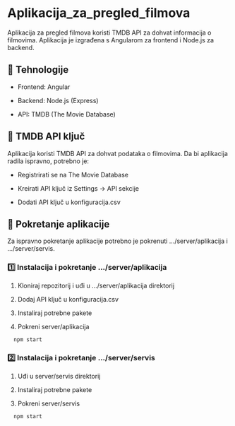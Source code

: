 # Aplikacija_za_pregled_filmova

Aplikacija za pregled filmova koristi TMDB API za dohvat informacija o filmovima.
Aplikacija je izgrađena s Angularom za frontend i Node.js za backend.

## 📌 Tehnologije

+ Frontend: Angular

+ Backend: Node.js (Express)

+ API: TMDB (The Movie Database)

## 🔑 TMDB API ključ

Aplikacija koristi TMDB API za dohvat podataka o filmovima. Da bi aplikacija radila ispravno, potrebno je:

+ Registrirati se na The Movie Database

+ Kreirati API ključ iz Settings -> API sekcije

+ Dodati API ključ u konfiguracija.csv
  
## 🚀 Pokretanje aplikacije

Za ispravno pokretanje aplikacije potrebno je pokrenuti .../server/aplikacija i .../server/servis.

### 1️⃣ Instalacija i pokretanje .../server/aplikacija


1. Kloniraj repozitorij i uđi u .../server/aplikacija direktorij

2. Dodaj API ključ u konfiguracija.csv

3. Instaliraj potrebne pakete

4. Pokreni server/aplikacija

```bash
  npm start
```

### 2️⃣ Instalacija i pokretanje .../server/servis

1. Uđi u server/servis direktorij

2. Instaliraj potrebne pakete

3. Pokreni server/servis

```bash
  npm start
```

